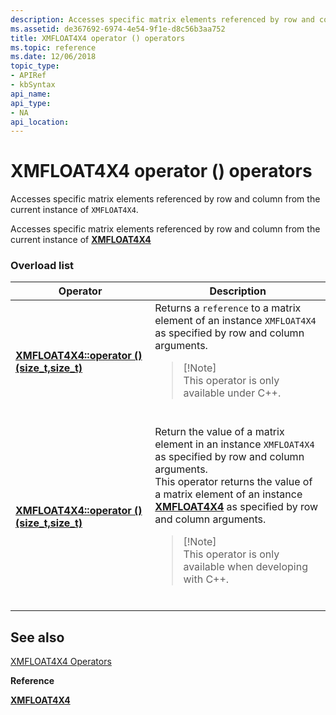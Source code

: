 ```yaml
---
description: Accesses specific matrix elements referenced by row and column from the current instance of XMFLOAT4X4.
ms.assetid: de367692-6974-4e54-9f1e-d8c56b3aa752
title: XMFLOAT4X4 operator () operators
ms.topic: reference
ms.date: 12/06/2018
topic_type:
- APIRef
- kbSyntax
api_name: 
api_type:
- NA
api_location: 
---
```


# XMFLOAT4X4 operator () operators

Accesses specific matrix elements referenced by row and column from the current instance of `XMFLOAT4X4`.

Accesses specific matrix elements referenced by row and column from the current instance of [**XMFLOAT4X4**](/windows/win32/api/directxmath/ns-directxmath-xmfloat4x4)

### Overload list




| Operator | Description | 
|----------|-------------|
| <a href="/windows/desktop/api/directxmath/nf-directxmath-xmfloat4x4-operator-function-call(size_t_size_t)"><strong>XMFLOAT4X4::operator () (size_t,size_t)</strong></a> | Returns a <code>reference</code> to a matrix element of an instance <code>XMFLOAT4X4</code> as specified by row and column arguments.<br /><blockquote>[!Note]<br />This operator is only available under C++.</blockquote><br /> | 
| <a href="/windows/desktop/api/directxmath/nf-directxmath-xmfloat4x4-operator-function-call(size_t_size_t)"><strong>XMFLOAT4X4::operator () (size_t,size_t)</strong></a> | Return the value of a matrix element in an instance <code>XMFLOAT4X4</code> as specified by row and column arguments. <br /> This operator returns the value of a matrix element of an instance <a href="/windows/desktop/api/directxmath/ns-directxmath-xmfloat4x4"><strong>XMFLOAT4X4</strong></a> as specified by row and column arguments. <br /><blockquote>[!Note]<br />This operator is only available when developing with C++.</blockquote><br /> | 




## See also

<dl> <dt>

[XMFLOAT4X4 Operators](ovw-xmfloat4x4-operators.md)
</dt> <dt>

**Reference**
</dt> <dt>

[**XMFLOAT4X4**](/windows/win32/api/directxmath/ns-directxmath-xmfloat4x4)
</dt> </dl>

 

 
